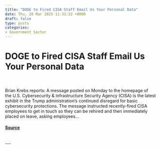 ```yaml
---
title: "DOGE to Fired CISA Staff Email Us Your Personal Data"
date: Thu, 20 Mar 2025 11:31:32 +0000
draft: false
type: posts
categories: 
- Government Sector
---
```

# DOGE to Fired CISA Staff Email Us Your Personal Data

<br/>

<br/>
Brian Krebs reports: A message posted on Monday to the homepage of the U.S. Cybersecurity & Infrastructure Security Agency (CISA) is the latest exhibit in the Trump administration’s continued disregard for basic cybersecurity protections. The message instructed recently-fired CISA employees to get in touch so they can be rehired and then immediately placed on leave, asking employees...

#### [Source](https://databreaches.net/2025/03/20/doge-to-fired-cisa-staff-email-us-your-personal-data/)

<br/>
---
